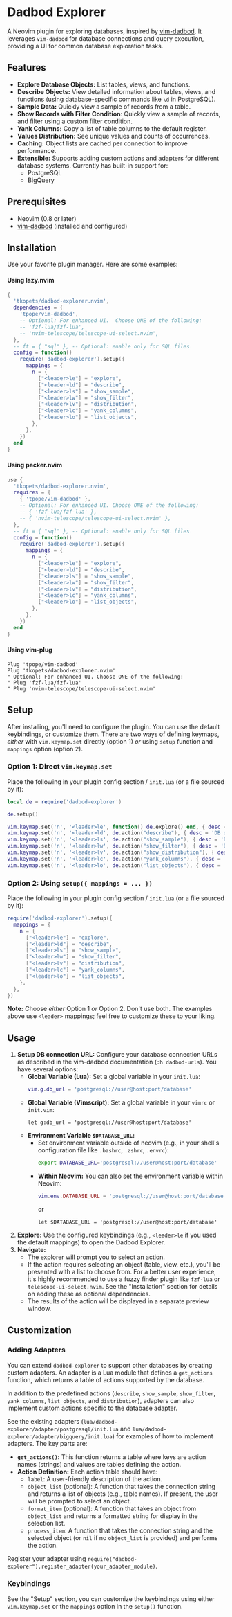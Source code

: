 # Dadbod Explorer

A Neovim plugin for exploring databases, inspired by [vim-dadbod](https://github.com/tpope/vim-dadbod).
It leverages `vim-dadbod` for database connections and query execution, providing a UI for common database exploration tasks.

## Features

* **Explore Database Objects:** List tables, views, and functions.
* **Describe Objects:** View detailed information about tables, views, and functions (using database-specific commands like `\d` in PostgreSQL).
* **Sample Data:** Quickly view a sample of records from a table.
* **Show Records with Filter Condition**: Quickly view a sample of records, and filter using a custom filter condition.
* **Yank Columns:** Copy a list of table columns to the default register.
* **Values Distribution:** See unique values and counts of occurrences.
* **Caching:** Object lists are cached per connection to improve performance.
* **Extensible:** Supports adding custom actions and adapters for different database systems. Currently has built-in support for:
    * PostgreSQL
    * BigQuery

## Prerequisites

* Neovim (0.8 or later)
* [vim-dadbod](https://github.com/tpope/vim-dadbod) (installed and configured)

## Installation

Use your favorite plugin manager.
Here are some examples:

#### Using lazy.nvim
```lua
{
  'tkopets/dadbod-explorer.nvim',
  dependencies = {
    'tpope/vim-dadbod',
    -- Optional: For enhanced UI.  Choose ONE of the following:
    -- 'fzf-lua/fzf-lua',
    -- 'nvim-telescope/telescope-ui-select.nvim',
  },
  -- ft = { "sql" }, -- Optional: enable only for SQL files
  config = function()
    require('dadbod-explorer').setup({
      mappings = {
        n = {
          ["<leader>le"] = "explore",
          ["<leader>ld"] = "describe",
          ["<leader>ls"] = "show_sample",
          ["<leader>lw"] = "show_filter",
          ["<leader>lv"] = "distribution",
          ["<leader>lc"] = "yank_columns",
          ["<leader>lo"] = "list_objects",
        },
      },
    })
  end
}
```

#### Using packer.nvim
```lua
use {
  'tkopets/dadbod-explorer.nvim',
  requires = {
    { 'tpope/vim-dadbod' },
    -- Optional: For enhanced UI. Choose ONE of the following:
    -- { 'fzf-lua/fzf-lua' },
    -- { 'nvim-telescope/telescope-ui-select.nvim' },
  },
  -- ft = { "sql" }, -- Optional: enable only for SQL files
  config = function()
    require('dadbod-explorer').setup({
      mappings = {
        n = {
          ["<leader>le"] = "explore",
          ["<leader>ld"] = "describe",
          ["<leader>ls"] = "show_sample",
          ["<leader>lw"] = "show_filter",
          ["<leader>lv"] = "distribution",
          ["<leader>lc"] = "yank_columns",
          ["<leader>lo"] = "list_objects",
        },
      },
    })
  end
}
```

#### Using vim-plug
```vim
Plug 'tpope/vim-dadbod'
Plug 'tkopets/dadbod-explorer.nvim'
" Optional: For enhanced UI. Choose ONE of the following:
" Plug 'fzf-lua/fzf-lua'
" Plug 'nvim-telescope/telescope-ui-select.nvim'
```

## Setup

After installing, you'll need to configure the plugin.
You can use the default keybindings, or customize them.
There are two ways of defining keymaps, *either* with `vim.keymap.set` directly (option 1) *or* using `setup` function and `mappings` option (option 2).

### Option 1: Direct `vim.keymap.set`

Place the following in your plugin config section / `init.lua` (or a file sourced by it):
```lua
local de = require('dadbod-explorer')

de.setup()

vim.keymap.set('n', '<leader>le', function() de.explore() end, { desc = 'DB explore' })
vim.keymap.set('n', '<leader>ld', de.action("describe"), { desc = 'DB describe object' })
vim.keymap.set('n', '<leader>ls', de.action("show_sample"), { desc = 'DB show sample records' })
vim.keymap.set('n', '<leader>lw', de.action("show_filter"), { desc = 'DB show records with filter condition' })
vim.keymap.set('n', '<leader>lv', de.action("show_distribution"), { desc = 'DB values distribution' })
vim.keymap.set('n', '<leader>lc', de.action("yank_columns"), { desc = 'DB yank columns' })
vim.keymap.set('n', '<leader>lo', de.action("list_objects"), { desc = 'DB list objects' })
```

### Option 2: Using `setup({ mappings = ... })`

Place the following in your plugin config section / `init.lua` (or a file sourced by it):
```lua
require('dadbod-explorer').setup({
  mappings = {
    n = {
      ["<leader>le"] = "explore",
      ["<leader>ld"] = "describe",
      ["<leader>ls"] = "show_sample",
      ["<leader>lw"] = "show_filter",
      ["<leader>lv"] = "distribution",
      ["<leader>lc"] = "yank_columns",
      ["<leader>lo"] = "list_objects",
    },
  },
})
```

**Note:** Choose *either* Option 1 *or* Option 2. Don't use both.
The examples above use `<leader>` mappings; feel free to customize these to your liking.

## Usage

1. **Setup DB connection URL:** Configure your database connection URLs as described in the vim-dadbod documentation (`:h dadbod-urls`). You have several options:
    * **Global Variable (Lua):** Set a global variable in your `init.lua`:
        ```lua
        vim.g.db_url = 'postgresql://user@host:port/database'
        ```
    * **Global Variable (Vimscript):** Set a global variable in your `vimrc` or `init.vim`:
        ```vim
        let g:db_url = 'postgresql://user@host:port/database'
        ```
    * **Environment Variable `$DATABASE_URL`:**
        * Set environment variable outside of neovim (e.g., in your shell's configuration file like `.bashrc`, `.zshrc`, `.envrc`):
          ```bash
          export DATABASE_URL='postgresql://user@host:port/database'
          ```
        * **Within Neovim:** You can also set the environment variable within Neovim:
            ```lua
            vim.env.DATABASE_URL = 'postgresql://user@host:port/database'
            ```
            or
             ```vim
            let $DATABASE_URL = 'postgresql://user@host:port/database'
            ```
2. **Explore:** Use the configured keybindings (e.g., `<leader>le` if you used the default mappings) to open the Dadbod Explorer.
3. **Navigate:**
    * The explorer will prompt you to select an action.
    * If the action requires selecting an object (table, view, etc.), you'll be presented with a list to choose from.
    For a better user experience, it's highly recommended to use a fuzzy finder plugin like `fzf-lua` or `telescope-ui-select.nvim`.
    See the "Installation" section for details on adding these as optional dependencies.
    * The results of the action will be displayed in a separate preview window.

## Customization

### Adding Adapters

You can extend `dadbod-explorer` to support other databases by creating custom adapters. An adapter is a Lua module that defines a `get_actions` function, which returns a table of actions supported by the database.

In addition to the predefined actions (`describe`, `show_sample`, `show_filter`, `yank_columns`, `list_objects`, and `distribution`), adapters can also implement custom actions specific to the database adapter.

See the existing adapters (`lua/dadbod-explorer/adapter/postgresql/init.lua` and `lua/dadbod-explorer/adapter/bigquery/init.lua`) for examples of how to implement adapters. The key parts are:

* **`get_actions()`:** This function returns a table where keys are action names (strings) and values are tables defining the action.
* **Action Definition:** Each action table should have:
    * `label`: A user-friendly description of the action.
    * `object_list` (optional): A function that takes the connection string and returns a list of objects (e.g., table names). If present, the user will be prompted to select an object.
    * `format_item` (optional): A function that takes an object from `object_list` and returns a formatted string for display in the selection list.
    * `process_item`: A function that takes the connection string and the selected object (or `nil` if no `object_list` is provided) and performs the action.

Register your adapter using `require("dadbod-explorer").register_adapter(your_adapter_module)`.

### Keybindings

See the "Setup" section, you can customize the keybindings using either `vim.keymap.set` or the `mappings` option in the `setup()` function.
